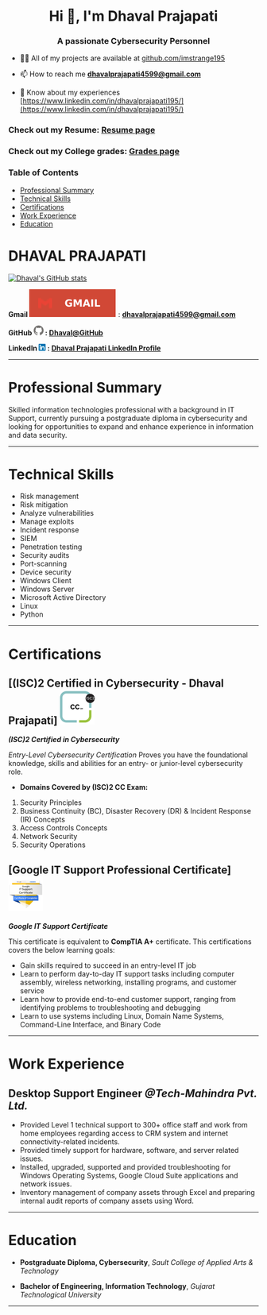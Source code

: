 <h1 align="center">Hi 👋, I'm Dhaval Prajapati</h1>
<h3 align="center">A passionate Cybersecurity Personnel</h3>

- 👨‍💻 All of my projects are available at [github.com/imstrange195](github.com/imstrange195)

- 📫 How to reach me **dhavalprajapati4599@gmail.com**

- 📄 Know about my experiences [https://www.linkedin.com/in/dhavalprajapati195/](https://www.linkedin.com/in/dhavalprajapati195/)

### Check out my Resume: [Resume page](?page=resume-page)
### Check out my College grades: [Grades page](?page=grades-page)

### Table of Contents
- [Professional Summary](#professional-summary)
- [Technical Skills](#technical-skills)
- [Certifications](#certifications)
- [Work Experience](#work-experience)
- [Education](#education)


# **DHAVAL PRAJAPATI**

[![Dhaval's GitHub stats](https://github-readme-stats.vercel.app/api?username=imstrange195&show=reviews,discussions_started,discussions_answered,prs_merged,prs_merged_percentages&show_icons=true&theme=cobalt)](https://github.com/anuraghazra/github-readme-stats)

**Gmail ![Gmail logo](assets/user/gmail.svg)** : **dhavalprajapati4599@gmail.com**

**GitHub ![GitHub logo](assets/user/github.png) : [Dhaval@GitHub](https://github.com/imstrange195)**

**LinkedIn ![LinkedIn Logo](assets/user/linkedin.png) : [Dhaval Prajapati LinkedIn Profile](https://www.linkedin.com/in/dhavalprajapati195/)**


***
# Professional Summary

Skilled information technologies professional with a background in IT Support, currently pursuing a postgraduate diploma in cybersecurity and looking for opportunities to expand and enhance experience in information and data security.
***

# Technical Skills

* Risk management
* Risk mitigation
* Analyze vulnerabilities
* Manage exploits
* Incident response
* SIEM
* Penetration testing
* Security audits
* Port-scanning
* Device security
* Windows Client
* Windows Server
* Microsoft Active Directory
* Linux
* Python
***

# Certifications

## [(ISC)2 Certified in Cybersecurity - Dhaval Prajapati] ![ISC2CC](assets/user/isc2cc.png)
_**(ISC)2 Certified in Cybersecurity**_

_Entry-Level Cybersecurity Certification_
Proves you have the foundational knowledge, skills and abilities for an entry- or junior-level cybersecurity role.
* **Domains Covered by (ISC)2 CC Exam:**
1. Security Principles
2. Business Continuity (BC), Disaster Recovery (DR) & Incident Response (IR) Concepts
3. Access Controls Concepts
4. Network Security
5. Security Operations

## [Google IT Support Professional Certificate] ![ITSupport](assets/user/itsupport.png)
**_Google IT Support Certificate_**

This certificate is equivalent to **CompTIA A+** certificate.
This certifications covers the below learning goals:
* Gain skills required to succeed in an entry-level IT job
* Learn to perform day-to-day IT support tasks including computer assembly, wireless networking, installing programs, and customer service
* Learn how to provide end-to-end customer support, ranging from identifying problems to troubleshooting and debugging
* Learn to use systems including Linux, Domain Name Systems, Command-Line Interface, and Binary Code

***
# Work Experience

## Desktop Support Engineer _@Tech-Mahindra Pvt. Ltd._

* Provided Level 1 technical support to 300+ office staff and work from home employees regarding access to CRM system and internet connectivity-related incidents.
* Provided timely support for hardware, software, and server related issues.
* Installed, upgraded, supported and provided troubleshooting for Windows Operating Systems, Google Cloud Suite applications and network issues.
* Inventory management of company assets through Excel and preparing internal audit reports of company assets using Word.

***

# Education

* **Postgraduate Diploma, Cybersecurity**,
_Sault College of Applied Arts & Technology_

* **Bachelor of Engineering, Information Technology**,
_Gujarat Technological University_

***
